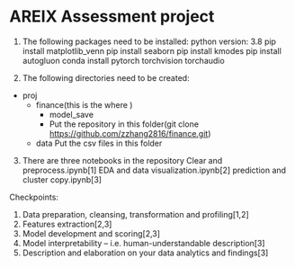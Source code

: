 # AREIX Assessment project

1. The following packages need to be installed:
python version: 3.8
pip install matplotlib_venn
pip install seaborn
pip install kmodes
pip install autogluon
conda install pytorch torchvision torchaudio

2. The following directories need to be created:
- proj
    - finance(this is the where )
        - model_save
        - Put the repository in this folder(git clone https://github.com/zzhang2816/finance.git)
    - data
        Put the csv files in this folder

3. There are three notebooks in the repository
Clear and preprocess.ipynb[1]
EDA and data visualization.ipynb[2]
prediction and cluster copy.ipynb[3]

Checkpoints:
1. Data preparation, cleansing, transformation and profiling[1,2]
2. Features extraction[2,3]
3. Model development and scoring[2,3]
4. Model interpretability – i.e. human-understandable description[3]
5. Description and elaboration on your data analytics and findings[3]